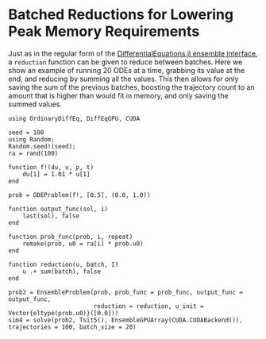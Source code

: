 # Batched Reductions for Lowering Peak Memory Requirements

Just as in the regular form of the
[DifferentialEquations.jl ensemble interface](https://docs.sciml.ai/DiffEqDocs/stable/features/ensemble/),
a `reduction` function can be given to reduce between batches. Here we show an example
of running 20 ODEs at a time, grabbing its value at the end, and reducing by summing all
the values. This then allows for only saving the sum of the previous batches, boosting
the trajectory count to an amount that is higher than would fit in memory, and only saving
the summed values.

```@example reductions
using OrdinaryDiffEq, DiffEqGPU, CUDA

seed = 100
using Random;
Random.seed!(seed);
ra = rand(100)

function f!(du, u, p, t)
    du[1] = 1.01 * u[1]
end

prob = ODEProblem(f!, [0.5], (0.0, 1.0))

function output_func(sol, i)
    last(sol), false
end

function prob_func(prob, i, repeat)
    remake(prob, u0 = ra[i] * prob.u0)
end

function reduction(u, batch, I)
    u .+ sum(batch), false
end

prob2 = EnsembleProblem(prob, prob_func = prob_func, output_func = output_func,
                        reduction = reduction, u_init = Vector{eltype(prob.u0)}([0.0]))
sim4 = solve(prob2, Tsit5(), EnsembleGPUArray(CUDA.CUDABackend()), trajectories = 100, batch_size = 20)
```
